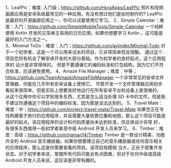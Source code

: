 1、LeafPic：难度: 入门级；https://github.com/HoraApps/LeafPic
  照片和视频画廊应用是安卓系统最常见的一种应用。有没有想过他们是如何制作的? LeafPic 是最好的开源画廊应用之一，你可以试着使用它学习。
2、Simple Calendar：难度：入门：https://github.com/SimpleMobileTools/Simple-Calendar
  一个纯粹使用 Kotlin 开发的又简单又易用的日历应用。如果你想要学习 Kotlin ，这可能是最好的入门方法之一。    
3、Minimal ToDo：难度：入门；https://github.com/avjinder/Minimal-Todo
  对于一个初学者，这是一个可以用来试水的项目，它非常简单而且很酷。 通过这个项目您将有机会了解安卓开发的大部分基础。作为初学者的良好起点，这个应用程序的 
  设计是非常得体的。 但是不要遵循它的编码标准和打包结构，因为它们不符合标准，应该避免使用。
4、Amaze File Manager；难度：中等；https://github.com/TeamAmaze/AmazeFileManager
  一个非常常见的安卓文件管理器，你能在几乎所有安卓设备上使用它。
  尽管开发一个文件管理器应用初步看起来很简单，但是实际上想要良好地运行在所有安卓平台和设备上是很难的。
  从这个应用中你可以学到很多东西，尤其是怎么适当处理 SD 卡中的文件。但是我不建议你遵循这个项目中的编码标准，因为那是没法达到的。
5、Travel Mate：难度：中；https://github.com/project-travel-mate/Travel-Mate
  如果您正在寻找构建基于旅行的应用程序，并且需要大量依靠位置和地图，那么这个项目可能是最好的起点。该应用程序的设计和代码质量尚未达到标准，但总体设计非常
  好，有很多东西值得一些初学者甚至中级 Android 开发人员来学习。
6、Timber：难度：高级；https://github.com/naman14/Timber
  Timber 是一款设计精美、功能齐全的 Android 音乐播放器。如果你想要建立自己的音乐播放器或任何音乐相关的应用程序，那么这是你需要查看的项目。该项目规模相
  当大，正处于密集开发状态。对于初学者来说，掌握所有代码可能会有点困难，但对于任何中级或高级 Android 开发人员来说，这应该是非常有趣的。
